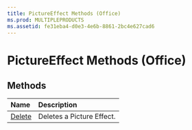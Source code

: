 ```yaml
---
title: PictureEffect Methods (Office)
ms.prod: MULTIPLEPRODUCTS
ms.assetid: fe31eba4-d0e3-4e6b-8861-2bc4e627cad6
---
```



# PictureEffect Methods (Office)

## Methods



|**Name**|**Description**|
|:-----|:-----|
|[Delete](pictureeffect-delete-method-office.md)|Deletes a Picture Effect.|

